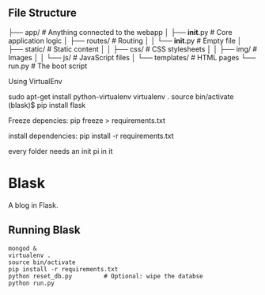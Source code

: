 ## File Structure ##

├── app/                # Anything connected to the webapp
│   ├── __init__.py     # Core application logic
│   ├── routes/         # Routing
│   │   └── __init__.py # Empty file
│   ├── static/         # Static content
│   │   ├── css/        # CSS stylesheets
│   │   ├── img/        # Images
│   │   └── js/         # JavaScript files
│   └── templates/      # HTML pages
└── run.py              # The boot script

Using VirtualEnv

sudo apt-get install python-virtualenv
virtualenv .
source bin/activate
(blask)$ pip install flask

Freeze depencies:
pip freeze > requirements.txt

install dependencies: pip install -r requirements.txt

every folder needs an init pi in it

Blask
=====

A blog in Flask.

## Running Blask

```
mongod &
virtualenv .
source bin/activate
pip install -r requirements.txt
python reset_db.py         # Optional: wipe the databse
python run.py
```